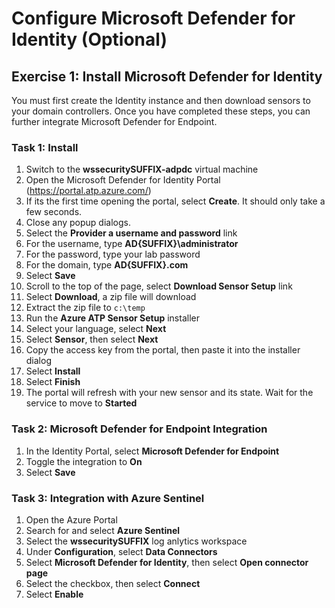 # Configure Microsoft Defender for Identity (Optional)

## Exercise 1: Install Microsoft Defender for Identity

You must first create the Identity instance and then download sensors to your domain controllers.  Once you have completed these steps, you can further integrate Microsoft Defender for Endpoint.

### Task 1: Install

1. Switch to the **wssecuritySUFFIX-adpdc** virtual machine
2. Open the Microsoft Defender for Identity Portal (https://portal.atp.azure.com/)
3. If its the first time opening the portal, select **Create**.  It should only take a few seconds.
4. Close any popup dialogs.
5. Select the **Provider a username and password** link
6. For the username, type **AD{SUFFIX}\administrator**
7. For the password, type your lab password
8. For the domain, type **AD{SUFFIX}.com**
9. Select **Save**
10. Scroll to the top of the page, select **Download Sensor Setup** link
11. Select **Download**, a zip file will download
12. Extract the zip file to `c:\temp`
13. Run the **Azure ATP Sensor Setup** installer
14. Select your language, select **Next**
15. Select **Sensor**, then select **Next**
16. Copy the access key from the portal, then paste it into the installer dialog
17. Select **Install**
18. Select **Finish**
19. The portal will refresh with your new sensor and its state.  Wait for the service to move to **Started**

### Task 2: Microsoft Defender for Endpoint Integration

1. In the Identity Portal, select **Microsoft Defender for Endpoint**
2. Toggle the integration to **On**
3. Select **Save**

### Task 3: Integration with Azure Sentinel

1. Open the Azure Portal
2. Search for and select **Azure Sentinel**
3. Select the **wssecuritySUFFIX** log anlytics workspace
4. Under **Configuration**, select **Data Connectors**
5. Select **Microsoft Defender for Identity**, then select **Open connector page**
6. Select the checkbox, then select **Connect**
7. Select **Enable**
